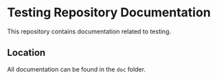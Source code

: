 # Testing Repository Documentation

This repository contains documentation related to testing.

## Location

All documentation can be found in the `doc` folder.
